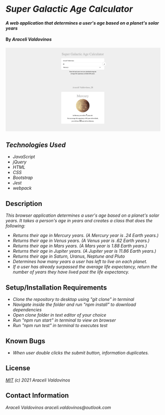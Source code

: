 # _Super Galactic Age Calculator_

#### _A web application that determines a user's age based on a planet's solar years_

#### By _Araceli Valdovinos_

![galactic_image](gal-image.png)

## _Technologies Used_

* _JavaScript_
* _jQuery_
* _HTML_
* _CSS_
* _Bootstrap_
* _Jest_
* _webpack_

## Description
_This browser application determines a user's age based on a planet's solar years. It takes a person's age in years and creates a class that does the following:_
* _Returns their age in Mercury years. (A Mercury year is .24 Earth years.)_
* _Returns their age in Venus years. (A Venus year is .62 Earth years.)_
* _Returns their age in Mars years. (A Mars year is 1.88 Earth years.)_
* _Returns their age in Jupiter years. (A Jupiter year is 11.86 Earth years.)_
* _Returns their age in Saturn, Uranus, Neptune and Pluto_
* _Determines how many years a user has left to live on each planet._
* _If a user has already surpassed the average life expectancy, return the number of years they have lived past the life expectancy._



## Setup/Installation Requirements

* _Clone the repository to desktop using "git clone" in terminal_
* _Navigate inside the folder and run "npm install" to download dependencies_
* _Open clone folder in text editor of your choice_
* _Run "npm run start" in terminal to view on browser_
* _Run "npm run test" in terminal to executes test_


## Known Bugs

* _When user double clicks the submit button, information duplicates._


## License
_[MIT](https://opensource.org/licenses/MIT) (c) 2021 Araceli Valdovinos_


## Contact Information
_Araceli Valdovinos araceli.valdovinos@outlook.com_